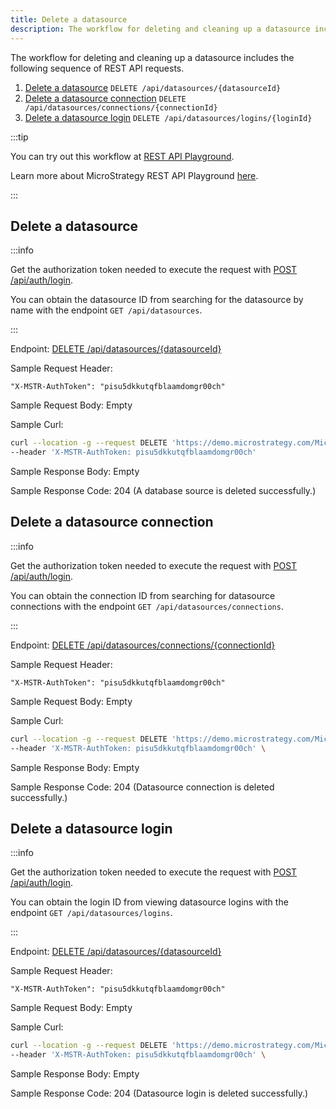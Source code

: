 ```yaml
---
title: Delete a datasource
description: The workflow for deleting and cleaning up a datasource includes the following sequence of REST API requests.
---
```


The workflow for deleting and cleaning up a datasource includes the following sequence of REST API requests.

1. [Delete a datasource](#delete-a-datasource) `DELETE /api/datasources/{datasourceId}`
1. [Delete a datasource connection](#delete-a-datasource-connection) `DELETE /api/datasources/connections/{connectionId}`
1. [Delete a datasource login](#delete-a-datasource-login) `DELETE /api/datasources/logins/{loginId}`

:::tip

You can try out this workflow at [REST API Playground](https://www.postman.com/microstrategysdk/workspace/microstrategy-rest-api/folder/16131298-2da893be-a6e9-449a-95ae-749b5906bb27?ctx=documentation).

Learn more about MicroStrategy REST API Playground [here](/docs/getting-started/playground.md).

:::

## Delete a datasource

:::info

Get the authorization token needed to execute the request with [POST /api/auth/login](https://demo.microstrategy.com/MicroStrategyLibrary/api-docs/index.html#/Authentication/postLogin).

You can obtain the datasource ID from searching for the datasource by name with the endpoint `GET /api/datasources`.

:::

Endpoint: [DELETE /api/datasources/\{datasourceId}](https://demo.microstrategy.com/MicroStrategyLibrary/api-docs/index.html#/Datasource%20Management/deleteDatasource)

Sample Request Header:

```http
"X-MSTR-AuthToken": "pisu5dkkutqfblaamdomgr00ch"
```

Sample Request Body: Empty

Sample Curl:

```bash
curl --location -g --request DELETE 'https://demo.microstrategy.com/MicroStrategyLibrary/api/datasources/604F7EB2AF4E8CCB93F0C48071A3F466' \
--header 'X-MSTR-AuthToken: pisu5dkkutqfblaamdomgr00ch'
```

Sample Response Body: Empty

Sample Response Code: 204 (A database source is deleted successfully.)

## Delete a datasource connection

:::info

Get the authorization token needed to execute the request with [POST /api/auth/login](https://demo.microstrategy.com/MicroStrategyLibrary/api-docs/index.html#/Authentication/postLogin).

You can obtain the connection ID from searching for datasource connections with the endpoint `GET /api/datasources/connections`.

:::

Endpoint: [DELETE /api/datasources/connections/\{connectionId}](https://demo.microstrategy.com/MicroStrategyLibrary/api-docs/index.html#/Datasource%20Management/deleteDatabaseConnectionById)

Sample Request Header:

```http
"X-MSTR-AuthToken": "pisu5dkkutqfblaamdomgr00ch"
```

Sample Request Body: Empty

Sample Curl:

```bash
curl --location -g --request DELETE 'https://demo.microstrategy.com/MicroStrategyLibrary/api/datasources/connections/CDCBE48C1342CBC68FCE4393AF33A1CC' \
--header 'X-MSTR-AuthToken: pisu5dkkutqfblaamdomgr00ch' \
```

Sample Response Body: Empty

Sample Response Code: 204 (Datasource connection is deleted successfully.)

## Delete a datasource login

:::info

Get the authorization token needed to execute the request with [POST /api/auth/login](https://demo.microstrategy.com/MicroStrategyLibrary/api-docs/index.html#/Authentication/postLogin).

You can obtain the login ID from viewing datasource logins with the endpoint `GET /api/datasources/logins`.

:::

Endpoint: [DELETE /api/datasources/\{datasourceId}](https://demo.microstrategy.com/MicroStrategyLibrary/api-docs/index.html#/Datasource%20Management/deleteDatasource)

Sample Request Header:

```http
"X-MSTR-AuthToken": "pisu5dkkutqfblaamdomgr00ch"
```

Sample Request Body: Empty

Sample Curl:

```bash
curl --location -g --request DELETE 'https://demo.microstrategy.com/MicroStrategyLibrary/api/datasources/logins/34B407AA6B43C17B8286A3AEEA775DB3' \
--header 'X-MSTR-AuthToken: pisu5dkkutqfblaamdomgr00ch' \
```

Sample Response Body: Empty

Sample Response Code: 204 (Datasource login is deleted successfully.)
